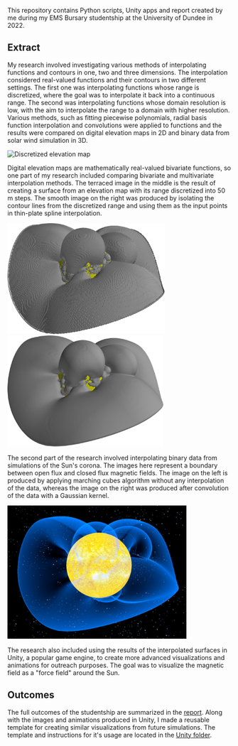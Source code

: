 This repository contains Python scripts, Unity apps and report created by me during my EMS Bursary studentship at the University of Dundee in 2022.

## Extract
My research involved investigating various methods of interpolating functions and contours in one, two and three dimensions. The interpolation considered real-valued functions and their contours in two different settings. The first one was interpolating functions whose range is discretized, where the goal was to interpolate it back into a continuous range. The second was interpolating functions whose domain resolution is low, with the aim to interpolate the range to a domain with higher resolution. Various methods, such as fitting piecewise polynomials, radial basis function interpolation and convolutions were applied to functions and the results were compared on digital elevation maps in 2D and binary data from solar wind simulation in 3D.

![Discretized elevation map](images/newsletter/Newsletter.png)

Digital elevation maps are mathematically real-valued bivariate functions, so one part of my research included comparing bivariate and multivariate interpolation methods. The terraced image in the middle is the result of creating a surface from an elevation map with its range discretized into 50 m steps. The smooth image on the right was produced by isolating the contour lines from the discretized range and using them as the input points in thin-plate spline interpolation.

[<img src="images/3D/Dataset1.png" height="250" alt="Blocky isosurface"/>](images/3D/Dataset1.png)
[<img src="images/3D/Dataset1_Gaussian.png" height="250" alt="Interpolated isosurface"/>](images/3D/Dataset1_Gaussian.png)

The second part of the research involved interpolating binary data from simulations of the Sun's corona. The images here represent a boundary between open flux and closed flux magnetic fields. The image on the left is produced by applying marching cubes algorithm without any interpolation of the data, whereas the image on the right was produced after convolution of the data with a Gaussian kernel.

[<img src="images/3D/Dataset1_Unity.png" height="300" alt="Unity visualization"/>](images/3D/Dataset1_Unity.png)

The research also included using the results of the interpolated surfaces in Unity, a popular game engine, to create more advanced visualizations and animations for outreach purposes. The goal was to visualize the magnetic field as a "force field" around the Sun.

## Outcomes
The full outcomes of the studentship are summarized in the [report](report/Report.pdf). Along with the images and animations produced in Unity, I made a reusable template for creating similar visualizations from future simulations. The template and instructions for it's usage are located in the [Unity folder](Unity).
